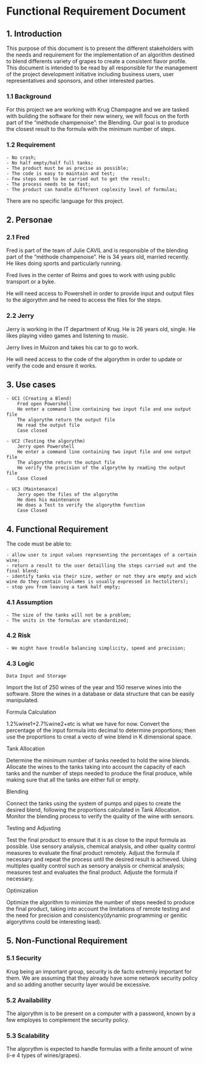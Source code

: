 # Functional Requirement Document

## 1. Introduction

This purpose of this document is to present the different stakeholders with the needs and requirement for the implementation of an algorithm destined to blend differents variety of grapes to create a consistent flavor profile.
This document is intended  to be read by all responsible for the management of the project development initiative including business users, user representatives and sponsors, and other interested parties.

### 1.1 Background

For this project we are working with Krug Champagne and we are tasked with building the software for their new winery, we will focus on the forth part of the “méthode champenoise”: the Blending.
Our goal is to produce the closest result to the formula with the minimum number of steps.

### 1.2 Requirement

    - No crash;
    - No half empty/half full tanks;
    - The product must be as precise as possible;
    - The code is easy to maintain and test;
    - Few steps need to be carried out to get the result;
    - The process needs to be fast;
    - The product can handle different coplexity level of formulas;

There are no specific language for this project.

## 2. Personae

### 2.1 Fred

Fred is part of the team of Julie CAVIL and is responsible of the blending part of the “méthode champenoise”. He is 34 years old, married recently. He likes doing sports and particularly running.

Fred lives in the center of Reims and goes to work with using public transport or a byke.

He will need access to Powershell in order to provide input and output files to the algorythm and he need to access the files for the steps.

### 2.2 Jerry

Jerry is working in the IT department of Krug. He is 26 years old, single. He likes playing video games
and listening to music.

Jerry lives in Muizon and takes his car to go to work.

He will need access to the code of the algorythm in order to update or verify the code and ensure it works.

## 3. Use cases

    - UC1 (Creating a Blend)
        Fred open Powershell
        He enter a command line containing two input file and one output file
        The algorythm return the output file
        He read the output file
        Case closed

    - UC2 (Testing the algorythm)
        Jerry open Powershell
        He enter a command line containing two input file and one output file
        The algorythm return the output file
        He verify the precision of the algorythm by reading the output file
        Case Closed
    
    - UC3 (Maintenance)
        Jerry open the files of the algorythm
        He does his maintenance
        He does a Test to verify the algorythm function
        Case Closed

## 4. Functional Requirement

The code must be able to:

    - allow user to input values representing the percentages of a certain wine;
    - return a result to the user detailling the steps carried out and the final blend;
    - identify tanks via their size, wether or not they are empty and wich wine do they contain (volumes is usually expressed in hectoliters);
    - stop you from leaving a tank half empty;

### 4.1 Assumption

    - The size of the tanks will not be a problem;
    - The units in the formulas are standardized;

### 4.2 Risk

    - We might have trouble balancing simplicity, speed and precision;

### 4.3 Logic

    Data Input and Storage

Import the list of 250 wines of the year and 150 reserve wines into the software.
Store the wines in a database or data structure that can be easily manipulated.

Formula Calculation

1.2%wine1+2.7%wine2+etc is what we have for now.
Convert the percentage of the input formula into decimal to determine proportions; then use the proportions to creat a vecto of wine blend in K dimensional space.

Tank Allocation

Determine the minimum number of tanks needed to hold the wine blends.
Allocate the wines to the tanks taking into account the capacity of each tanks and the number of steps needed to produce the final produce, while making sure that all the tanks are either full or empty.

Blending

Connect the tanks using the system of pumps and pipes to create the desired blend, following the proportions calculated in Tank Allocation.
Monitor the blending process to verify the quality of the wine with sensors.

Testing and Adjusting

Test the final product to ensure that it is as close to the input formula as possible.
Use sensory analysis, chemical analysis, and other quality control measures to evaluate the final product remotely.
Adjust the formula if necessary and repeat the process until the desired result is achieved.
Using multiples quality control such as sensory analysis or chemical analysis; measures test and evaluates the final product. Adjuste the formula if necessary.

Optimization

Optimize the algorithm to minimize the number of steps needed to produce the final product, taking into account the limitations of remote testing and the need for precision and consistency(dynamic programming or genitic algorythms could be interesting lead).

## 5. Non-Functional Requirement

### 5.1 Security

Krug being an important group, security is de facto extremly important for them. We are assuming that they already have some network security policy and so adding another security layer would be excessive.

### 5.2 Availability

The algorythm is to be present on a computer with a password, known by a few employes to complement the security policy.

### 5.3 Scalability

The algorythm is expected to handle formulas with a finite amount of wine (i-e 4 types of wines/grapes).
